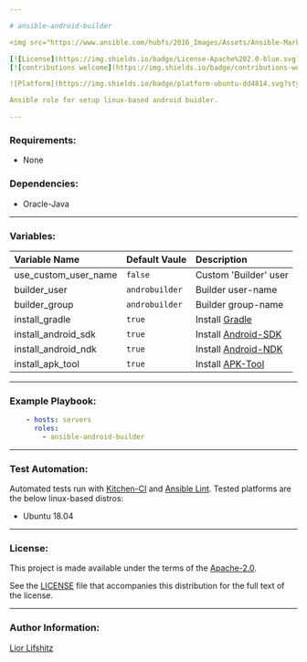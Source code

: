 ```yaml
---

# ansible-android-builder

<img src="https://www.ansible.com/hubfs/2016_Images/Assets/Ansible-Mark-Large-RGB-Pool.png?hsLang=en-us" width="10%" height="10%" alt="Ansible logo" align="right"/>

[![License](https://img.shields.io/badge/License-Apache%202.0-blue.svg?style=flat)](https://opensource.org/licenses/Apache-2.0)
[![contributions welcome](https://img.shields.io/badge/contributions-welcome-brightgreen.svg?style=flat)](https://github.com/liorlifshitz/ansible-isp-speedtest/issues)

![Platform](https://img.shields.io/badge/platform-ubuntu-dd4814.svg?style=flat)

Ansible role for setup linux-based android buidler.

---
```


### Requirements:

* None

### Dependencies:

* Oracle-Java

---

### Variables:

| Variable Name             | Default Vaule              | Description                        |
|:--------------------------|:---------------------------|:-----------------------------------|
|use_custom_user_name       | ```false```                | Custom 'Builder' user              |
|builder_user               | ```androbuilder```         | Builder user-name                  |
|builder_group              | ```androbuilder```         | Builder group-name                 |
|install_gradle             | ```true```                 | Install [Gradle][gradle]           |
|install_android_sdk        | ```true```                 | Install [Android-SDK][androidsdk]  |
|install_android_ndk        | ```true```                 | Install [Android-NDK][androidndk]  |
|install_apk_tool           | ```true```                 | Install [APK-Tool][apktool]        |

---

### Example Playbook:

```yaml
    - hosts: servers
      roles:
        - ansible-android-builder
```

---

### Test Automation:

Automated tests run with [Kitchen-CI][kitchenci] and [Ansible Lint][ansiblelint].
Tested platforms are the below linux-based distros:

* Ubuntu 18.04

---

### License:

This project is made available under the terms of the [Apache-2.0][apache2].

See the [LICENSE][license] file that accompanies this distribution for the full text of the license.

---

### Author Information:

[Lior Lifshitz][liorlifshitz]

[speedtestcli]: https://github.com/sivel/speedtest-cli
[kitchenci]: https://kitchen.ci
[apache2]: https://www.apache.org/licenses/LICENSE-2.0.html
[license]: https://github.com/liorlifshitz/ansible-isp-speedtest/blob/master/LICENSE
[liorlifshitz]: https://github.com/liorlifshitz
[ansiblelint]: https://docs.ansible.com/ansible-lint/
[androidsdk]: https://developer.android.com/studio
[androidndk]: https://developer.android.com/ndk
[gradle]: https://gradle.org
[apktool]: https://ibotpeaches.github.io/Apktool/
